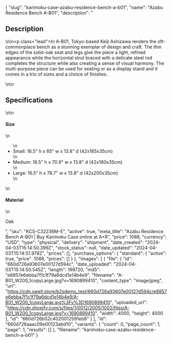 {
  "slug": "karimoku-case-azabu-residence-bench-a-b01",
  "name": "Azabu Residence Bench A-B01",
  "description": "<h2>Description</h2>\n<!-- split -->\n<p class=\"lead\">In A-B01, Tokyo-based Keiji Ashizawa renders the oft-commonplace bench as a stunning exemplar of design and craft. The thin edges of the solid-oak seat and legs give the piece a light, refined appearance while the horizontal strut braced with a delicate steel rod completes the structure while also creating a sense of visual harmony. The multi-purpose piece can be used for seating or as a display stand and it comes in a trio of sizes and a choice of finishes. </p>\n<!-- split -->\n<h2>Specifications</h2>\n<!-- split -->\n<h4>Size</h4>\n<ul>\n<li>Small: 16.5\" h x 65\" w x 13.8\" d (42x165x35cm)</li>\n<li>Medium: 16.5\" h x 70.9\" w x 13.8\" d (42x180x35cm)</li>\n<li>Large: 16.5\" h x 78.7\" w x 13.8\" d (42x200x35cm)</li>\n</ul>\n<h4>Material</h4>\n<p>Oak</p>",
  "sku": "KCS-C32236M-E",
  "active": true,
  "meta_title": "Azabu Residence Bench A-B01 | Buy Karimoku Case online at A+R",
  "price": 1088,
  "currency": "USD",
  "type": "physical",
  "delivery": "shipment",
  "date_created": "2024-04-03T15:14:50.399Z",
  "stock_status": null,
  "date_updated": "2024-04-03T15:14:51.978Z",
  "prices": [],
  "purchase_options": {
    "standard": {
      "active": true,
      "price": 1088,
      "prices": []
    }
  },
  "images": [
    {
      "file": {
        "id": "660d726a93607e00127d594c",
        "date_uploaded": "2024-04-03T15:14:50.545Z",
        "length": 199720,
        "md5": "e8857e6ebba7f1c1f79a6dcd1e14b4e9",
        "filename": "A-B01_W200_1copyLarge.jpg?v=1690899410",
        "content_type": "image/jpeg",
        "url": "https://cdn.swell.store/b2sdemo_test/660d726a93607e00127d594c/e8857e6ebba7f1c1f79a6dcd1e14b4e9/A-B01_W200_1copyLarge.jpg%3Fv%3D1690899410",
        "uploaded_url": "https://cdn.shopify.com/s/files/1/0012/2005/1002/files/A-B01_W200_1copyLarge.jpg?v=1690899410",
        "width": 4000,
        "height": 4000
      },
      "id": "660d726b02c4020012591eb8"
    }
  ],
  "id": "660d726aaac09e00123abd10",
  "variants": {
    "count": 0,
    "page_count": 1,
    "page": 1,
    "results": []
  },
  "filename": "karimoku-case-azabu-residence-bench-a-b01"
}